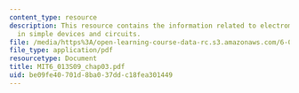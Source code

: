 ```yaml
---
content_type: resource
description: This resource contains the information related to electromagnetic fields
  in simple devices and circuits.
file: /media/https%3A/open-learning-course-data-rc.s3.amazonaws.com/6-013-electromagnetics-and-applications-spring-2009/be09fe40701d8ba037ddc18fea301449_MIT6_013S09_chap03.pdf
file_type: application/pdf
resourcetype: Document
title: MIT6_013S09_chap03.pdf
uid: be09fe40-701d-8ba0-37dd-c18fea301449
---
```

